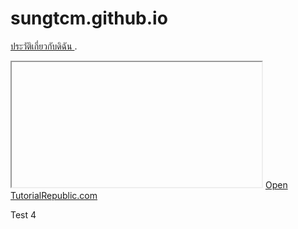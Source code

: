 #   sungtcm.github.io
<a href="https://sites.google.com/view/sungtcm">ประวัติเกี่ยวกับดิฉัน </a>.

<iframe src="" name="myFrame" width="400" height="200"  ></iframe>
 <a href="https://sites.google.com/embed/sungtcm" target="myFrame">Open TutorialRepublic.com</a>
 
Test 4
